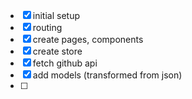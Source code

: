 - [x] initial setup
- [x] routing
- [x] create pages, components
- [x] create store
- [x] fetch github api
- [x] add models (transformed from json)
- [ ] 
